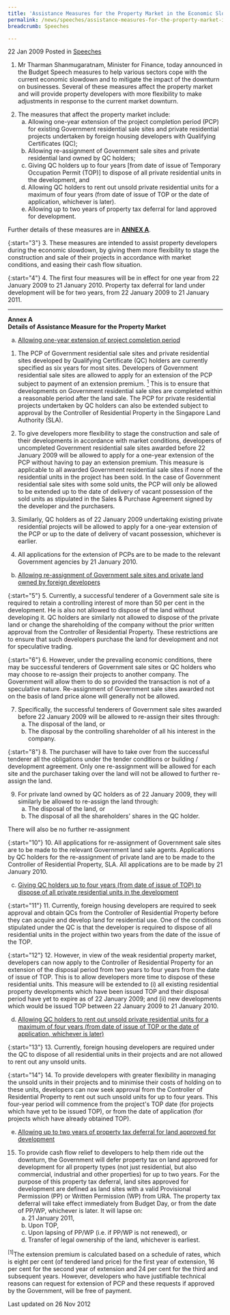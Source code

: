 ```yaml
---
title: 'Assistance Measures for the Property Market in the Economic Slowdown'
permalink: /news/speeches/assistance-measures-for-the-property-market-in-the-economic-slowdown/
breadcrumb: Speeches

---
```



22 Jan 2009 Posted in [Speeches](/news/speeches)

1. Mr Tharman Shanmugaratnam, Minister for Finance, today announced in the Budget Speech measures to help various sectors cope with the current economic slowdown and to mitigate the impact of the downturn on businesses. Several of these measures affect the property market and will provide property developers with more flexibility to make adjustments in response to the current market downturn.


<ol start="2">
<li> The measures that affect the property market include:

<ol style="list-style-type: lower-alpha">
<li>Allowing one-year extension of the project completion period (PCP) for existing Government residential sale sites and private residential projects undertaken by foreign housing developers with Qualifying Certificates (QC); </li>

<li>Allowing re-assignment of Government sale sites and private residential land owned by QC holders; </li>

<li>Giving QC holders up to four years [from date of issue of Temporary Occupation Permit (TOP)] to dispose of all private residential units in the development, and </li>

<li>Allowing QC holders to rent out unsold private residential units for a maximum of four years (from date of issue of TOP or the date of application, whichever is later). </li>

<li>Allowing up to two years of property tax deferral for land approved for development. </li>

</ol>


</li>
</ol>

Further details of these measures are in **<u>ANNEX A</u>**.

{:start="3"}
3. These measures are intended to assist property developers during the economic slowdown, by giving them more flexibility to stage the construction and sale of their projects in accordance with market conditions, and easing their cash flow situation.

{:start="4"}
4. The first four measures will be in effect for one year from 22 January 2009 to 21 January 2010. Property tax deferral for land under development will be for two years, from 22 January 2009 to 21 January 2011.

---

**Annex A**  
**Details of Assistance Measure for the Property Market**

<ol style="list-style-type: lower-alpha">
<li><u> Allowing one-year extension of project completion period </u></li>
</ol>


1. The PCP of Government residential sale sites and private residential sites developed by Qualifying Certificate (QC) holders are currently specified as six years for most sites. Developers of Government residential sale sites are allowed to apply for an extension of the PCP subject to payment of an extension premium. <a href="#premium"><sup>1</sup></a> This is to ensure that developments on Government residential sale sites are completed within a reasonable period after the land sale. The PCP for private residential projects undertaken by QC holders can also be extended subject to approval by the Controller of Residential Property in the Singapore Land Authority (SLA).

2. To give developers more flexibility to stage the construction and sale of their developments in accordance with market conditions, developers of uncompleted Government residential sale sites awarded before 22 January 2009 will be allowed to apply for a one-year extension of the PCP without having to pay an extension premium. This measure is applicable to all awarded Government residential sale sites if none of the residential units in the project has been sold. In the case of Government residential sale sites with some sold units, the PCP will only be allowed to be extended up to the date of delivery of vacant possession of the sold units as stipulated in the Sales & Purchase Agreement signed by the developer and the purchasers.

3. Similarly, QC holders as of 22 January 2009 undertaking existing private residential projects will be allowed to apply for a one-year extension of the PCP or up to the date of delivery of vacant possession, whichever is earlier. 

4. All applications for the extension of PCPs are to be made to the relevant Government agencies by 21 January 2010.    

<ol style="list-style-type: lower-alpha" start="2">
<li><u>Allowing re-assignment of Government sale sites and private land owned by foreign developers</u></li>
</ol>

{:start="5"}
5. Currently, a successful tenderer of a Government sale site is required to retain a controlling interest of more than 50 per cent in the development. He is also not allowed to dispose of the land without developing it. QC holders are similarly not allowed to dispose of the private land or change the shareholding of the company without the prior written approval from the Controller of Residential Property. These restrictions are to ensure that such developers purchase the land for development and not for speculative trading.

{:start="6"}
6. However, under the prevailing economic conditions, there may be successful tenderers of Government sale sites or QC holders who may choose to re-assign their projects to another company. The Government will allow them to do so provided the transaction is not of a speculative nature.  Re-assignment of Government sale sites awarded not on the basis of land price alone will generally not be allowed.

<ol start="7">
<li>Specifically, the successful tenderers of Government sale sites awarded before 22 January 2009 will be allowed to re-assign their sites through:

<ol style="list-style-type: lower-alpha">
<li>The disposal of the land, or </li>

<li>The disposal by the controlling shareholder of all his interest in the company. </li>
</ol>
</li>
</ol>


{:start="8"}
8. The purchaser will have to take over from the successful tenderer all the obligations under the tender conditions or building / development agreement.  Only one re-assignment will be allowed for each site and the purchaser taking over the land will not be allowed to further re-assign the land.

<ol start="9">
<li> For private land owned by QC holders as of 22 January 2009, they will similarly be allowed to re-assign the land through:

<ol style="list-style-type: lower-alpha">
<li> The disposal of the land, or </li>

<li>The disposal of all the shareholders' shares in the QC holder. </li>
</ol>


</li>
</ol>

There will also be no further re-assignment

{:start="10"}
10. All applications for re-assignment of Government sale sites are to be made to the relevant Government land sale agents. Applications by QC holders for the re-assignment of private land are to be made to the Controller of Residential Property, SLA. All applications are to be made by 21 January 2010.

<ol start="3" style="list-style-type: lower-alpha">
<li><u>Giving QC holders up to four years (from date of issue of TOP) to dispose of all private residential units in the development</u></li>
</ol>

{:start="11"}
11. Currently, foreign housing developers are required to seek approval and obtain QCs from the Controller of Residential Property before they can acquire and develop land for residential use. One of the conditions stipulated under the QC is that the developer is required to dispose of all residential units in the project within two years from the date of the issue of the TOP.
 
{:start="12"} 
12. However, in view of the weak residential property market, developers can now apply to the Controller of Residential Property for an extension of the disposal period from two years to four years from the date of issue of TOP. This is to allow developers more time to dispose of these residential units. This measure will be extended to (i) all existing residential property developments which have been issued TOP and their disposal period have yet to expire as of 22 January 2009; and (ii) new developments which would be issued TOP between 22 January 2009 to 21 January 2010. 


<ol start="4" style="list-style-type: lower-alpha">
<li><u>Allowing QC holders to rent out unsold private residential units for a maximum of four years (from date of issue of TOP or the date of application, whichever is later)</u></li>
</ol>


{:start="13"}
13. Currently, foreign housing developers are required under the QC to dispose of all residential units in their projects and are not allowed to rent out any unsold units.
 
{:start="14"} 
14. To provide developers with greater flexibility in managing the unsold units in their projects and to minimise their costs of holding on to these units, developers can now seek approval from the Controller of Residential Property to rent out such unsold units for up to four years. This four-year period will commence from the project's TOP date (for projects which have yet to be issued TOP), or from the date of application (for projects which have already obtained TOP).


<ol start="5" style="list-style-type: lower-alpha">
<li><u>Allowing up to two years of property tax deferral for land approved for development </u></li>
</ol>

<ol start="15">
<li>To provide cash flow relief to developers to help them ride out the downturn, the Government will defer property tax on land approved for development for all property types (not just residential, but also commercial, industrial and other properties) for up to two years. For the purpose of this property tax deferral, land sites approved for development are defined as land sites with a valid Provisional Permission (PP) or Written Permission (WP) from URA.  The property tax deferral will take effect immediately from Budget Day, or from the date of PP/WP, whichever is later.  It will lapse on:

<ol style="list-style-type: lower-alpha">
<li>21 January 2011, </li>
<li>Upon TOP, </li> 
<li>Upon lapsing of PP/WP (i.e. if PP/WP is not renewed), or </li>
<li>Transfer of legal ownership of the land, whichever is earliest. </li>


</ol>

</li>
</ol>
<p id="premium"><sup>[1]</sup>The extension premium is calculated based on a schedule of rates, which is eight per cent (of tendered land price) for the first year of extension, 16 per cent for the second year of extension and 24 per cent for the third and subsequent years. However, developers who have justifiable technical reasons can request for extension of PCP and these requests if approved by the Government, will be free of payment.</p>

<p class="right-side-updated">Last updated on 26 Nov 2012</p>
